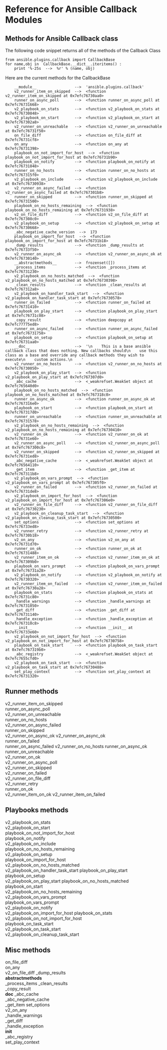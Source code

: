 # Reference for Ansible Callback Modules #


## Methods for Ansible Callback class ##
The following code snippet returns all of the methods of the Callback Class
```
from ansible.plugins.callback import CallbackBase
for name,obj in  CallbackBase.__dict__.iteritems() :
    print '%-25s  -->  %r' % (name, obj)
```

Here are the current methods for the CallbackBase

```
    __module__                 -->  'ansible.plugins.callback'
    v2_runner_item_on_skipped  -->  <function v2_runner_item_on_skipped at 0x7efc76730aa0>
    runner_on_async_poll       -->  <function runner_on_async_poll at 0x7efc76731668>
    v2_playbook_on_stats       -->  <function v2_playbook_on_stats at 0x7efc76730848>
    v2_playbook_on_start       -->  <function v2_playbook_on_start at 0x7efc767302a8>
    v2_runner_on_unreachable   -->  <function v2_runner_on_unreachable at 0x7efc76731f50>
    on_file_diff               -->  <function on_file_diff at 0x7efc76731cf8>
    on_any                     -->  <function on_any at 0x7efc76731398>
    playbook_on_not_import_for_host  -->  <function playbook_on_not_import_for_host at 0x7efc76731b90>
    playbook_on_notify         -->  <function playbook_on_notify at 0x7efc76731848>
    runner_on_no_hosts         -->  <function runner_on_no_hosts at 0x7efc767315f0>
    v2_playbook_on_include     -->  <function v2_playbook_on_include at 0x7efc76730938>
    v2_runner_on_async_failed  -->  <function v2_runner_on_async_failed at 0x7efc767301b8>
    runner_on_skipped          -->  <function runner_on_skipped at 0x7efc76731500>
    playbook_on_no_hosts_remaining  -->  <function playbook_on_no_hosts_remaining at 0x7efc76731938>
    v2_on_file_diff            -->  <function v2_on_file_diff at 0x7efc767308c0>
    v2_playbook_on_setup       -->  <function v2_playbook_on_setup at 0x7efc76730668>
    _abc_negative_cache_version  -->  173
    playbook_on_import_for_host  -->  <function playbook_on_import_for_host at 0x7efc76731b18>
    _dump_results              -->  <function _dump_results at 0x7efc76733f50>
    v2_runner_on_async_ok      -->  <function v2_runner_on_async_ok at 0x7efc76730140>
    __abstractmethods__        -->  frozenset([])
    _process_items             -->  <function _process_items at 0x7efc76731230>
    v2_playbook_on_no_hosts_matched  -->  <function v2_playbook_on_no_hosts_matched at 0x7efc76730398>
    _clean_results             -->  <function _clean_results at 0x7efc767312a8>
    v2_playbook_on_handler_task_start  -->  <function v2_playbook_on_handler_task_start at 0x7efc76730578>
    runner_on_failed           -->  <function runner_on_failed at 0x7efc76731410>
    playbook_on_play_start     -->  <function playbook_on_play_start at 0x7efc76731c08>
    _copy_result               -->  <function deepcopy at 0x7efc77775ed8>
    runner_on_async_failed     -->  <function runner_on_async_failed at 0x7efc76731758>
    playbook_on_setup          -->  <function playbook_on_setup at 0x7efc76731aa0>
    __doc__                    -->  '\n    This is a base ansible callback class that does nothing. New callbacks should\n    use this class as a base and override any callback methods they wish to execute\n    custom actions.\n    '
    v2_runner_on_no_hosts      -->  <function v2_runner_on_no_hosts at 0x7efc76730050>
    v2_playbook_on_play_start  -->  <function v2_playbook_on_play_start at 0x7efc767307d0>
    _abc_cache                 -->  <_weakrefset.WeakSet object at 0x7efc765640d0>
    playbook_on_no_hosts_matched  -->  <function playbook_on_no_hosts_matched at 0x7efc767318c0>
    runner_on_async_ok         -->  <function runner_on_async_ok at 0x7efc767316e0>
    playbook_on_start          -->  <function playbook_on_start at 0x7efc767317d0>
    runner_on_unreachable      -->  <function runner_on_unreachable at 0x7efc76731578>
    v2_playbook_on_no_hosts_remaining  -->  <function v2_playbook_on_no_hosts_remaining at 0x7efc76730410>
    v2_runner_on_ok            -->  <function v2_runner_on_ok at 0x7efc76731e60>
    v2_runner_on_async_poll    -->  <function v2_runner_on_async_poll at 0x7efc767300c8>
    v2_runner_on_skipped       -->  <function v2_runner_on_skipped at 0x7efc76731ed8>
    _abc_negative_cache        -->  <_weakrefset.WeakSet object at 0x7efc76564110>
    _get_item                  -->  <function _get_item at 0x7efc767311b8>
    v2_playbook_on_vars_prompt  -->  <function v2_playbook_on_vars_prompt at 0x7efc767305f0>
    v2_runner_on_failed        -->  <function v2_runner_on_failed at 0x7efc76731de8>
    v2_playbook_on_import_for_host  -->  <function v2_playbook_on_import_for_host at 0x7efc767306e0>
    v2_runner_on_file_diff     -->  <function v2_runner_on_file_diff at 0x7efc76730230>
    v2_playbook_on_cleanup_task_start  -->  <function v2_playbook_on_cleanup_task_start at 0x7efc76730500>
    set_options                -->  <function set_options at 0x7efc76733ed8>
    v2_runner_retry            -->  <function v2_runner_retry at 0x7efc76730b18>
    v2_on_any                  -->  <function v2_on_any at 0x7efc76731d70>
    runner_on_ok               -->  <function runner_on_ok at 0x7efc76731488>
    v2_runner_item_on_ok       -->  <function v2_runner_item_on_ok at 0x7efc767309b0>
    playbook_on_vars_prompt    -->  <function playbook_on_vars_prompt at 0x7efc76731a28>
    v2_playbook_on_notify      -->  <function v2_playbook_on_notify at 0x7efc76730320>
    v2_runner_item_on_failed   -->  <function v2_runner_item_on_failed at 0x7efc76730a28>
    playbook_on_stats          -->  <function playbook_on_stats at 0x7efc76731c80>
    _handle_warnings           -->  <function _handle_warnings at 0x7efc76731050>
    _get_diff                  -->  <function _get_diff at 0x7efc76731140>
    _handle_exception          -->  <function _handle_exception at 0x7efc767310c8>
    __init__                   -->  <function __init__ at 0x7efc76733e60>
    v2_playbook_on_not_import_for_host  -->  <function v2_playbook_on_not_import_for_host at 0x7efc76730758>
    playbook_on_task_start     -->  <function playbook_on_task_start at 0x7efc767319b0>
    _abc_registry              -->  <_weakrefset.WeakSet object at 0x7efc7655cfd0>
    v2_playbook_on_task_start  -->  <function v2_playbook_on_task_start at 0x7efc76730488>
    set_play_context           -->  <function set_play_context at 0x7efc76731320>
```

## Runner methods ##
v2_runner_item_on_skipped  
runner_on_async_poll     
v2_runner_on_unreachable  
runner_on_no_hosts   
v2_runner_on_async_failed  
runner_on_skipped   
v2_runner_on_async_ok
v2_runner_on_async_ok    
runner_on_failed           
runner_on_async_failed
v2_runner_on_no_hosts
runner_on_async_ok
runner_on_unreachable      
v2_runner_on_ok            
v2_runner_on_async_poll    
v2_runner_on_skipped    
v2_runner_on_failed   
v2_runner_on_file_diff  
v2_runner_retry  
runner_on_ok               
v2_runner_item_on_ok
v2_runner_item_on_failed        

## Playbooks methods ##
v2_playbook_on_stats       
v2_playbook_on_start   
playbook_on_not_import_for_host  
playbook_on_notify        
v2_playbook_on_include   
playbook_on_no_hosts_remaining   
v2_playbook_on_setup       
playbook_on_import_for_host  
v2_playbook_on_no_hosts_matched  
v2_playbook_on_handler_task_start
playbook_on_play_start     
playbook_on_setup   
v2_playbook_on_play_start
playbook_on_no_hosts_matched  
playbook_on_start  
v2_playbook_on_no_hosts_remaining  
v2_playbook_on_vars_prompt  
playbook_on_vars_prompt    
v2_playbook_on_notify   
v2_playbook_on_import_for_host
playbook_on_stats            
v2_playbook_on_not_import_for_host  
playbook_on_task_start     
v2_playbook_on_task_start  
v2_playbook_on_cleanup_task_start

## Misc methods ##
on_file_diff               
on_any            
v2_on_file_diff
_dump_results      
__abstractmethods__        
_process_items
_clean_results    
_copy_result  
__doc__
_abc_cache                 
_abc_negative_cache        
_get_item
set_options                  
v2_on_any       
_handle_warnings           
_get_diff                  
_handle_exception          
__init__     
_abc_registry  
set_play_context      
